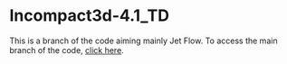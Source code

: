 # Incompact3d-4.1_TD

This is a branch of the code aiming mainly Jet Flow. To access the main branch of the code, [click here](https://github.com/xcompact3d).
